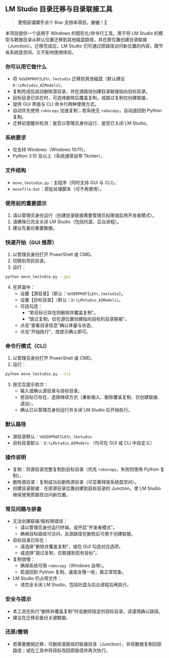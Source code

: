 ## LM Studio 目录迁移与目录联接工具

> **使用前请顺手点个 Star 支持本项目，谢谢！🌟**

本项目提供一个适用于 Windows 的图形化/命令行工具，用于将 LM Studio 的模型与数据目录从默认位置迁移到其他磁盘路径，并在原位置创建目录联接（Junction）。迁移完成后，LM Studio 仍可通过原路径访问新位置的内容，既节省系统盘空间，又不影响使用体验。

### 你可以用它做什么
- 将 `%USERPROFILE%\.lmstudio` 迁移到其他磁盘（默认建议 `D:\LMstudio_AIModels`）。
- 复制完成后自动删除源目录，并在源路径创建目录联接指向目标目录。
- 目标目录已存在时，可选择删除后覆盖复制，或跳过复制仅创建联接。
- 提供 GUI 界面与 CLI 命令行两种使用方式。
- 自动优先使用 `robocopy` 加速复制；若系统无 `robocopy`，自动退回到 Python 复制。
- 迁移前提醒并检测：是否以管理员身份运行、是否已关闭 LM Studio。

### 系统要求
- 仅支持 Windows（Windows 10/11）。
- Python 3.10 及以上（系统通常自带 Tkinter）。

### 文件结构
- `move_lmstudio.py`：主程序（同时支持 GUI 与 CLI）。
- `movefile.bat`：原批处理脚本（可不再使用）。

### 使用前的重要提示
1) 请以管理员身份运行（创建目录联接需要管理员权限或启用开发者模式）。
2) 请确保已完全关闭 LM Studio（包括托盘、后台进程）。
3) 建议先备份重要数据。

### 快速开始（GUI 推荐）
1. 以管理员身份打开 PowerShell 或 CMD。
2. 切换到项目目录。
3. 运行：
```bash
python move_lmstudio.py --gui
```
4. 在界面中：
   - 设置【源目录】（默认：`%USERPROFILE%\.lmstudio`）。
   - 设置【目标目录】（默认：`D:\LMstudio_AIModels`）。
   - 可选勾选：
     - “若目标已存在则删除并覆盖复制”。
     - “跳过复制，仅在源位置创建指向目标的目录联接”。
   - 点击“查看目录信息”确认体量与状态。
   - 点击“开始执行”，按提示确认即可。

### 命令行模式（CLI）
1. 以管理员身份打开 PowerShell 或 CMD。
2. 运行：
```bash
python move_lmstudio.py --cli
```
3. 按交互提示依次：
   - 输入或确认源目录与目标目录。
   - 若目标已存在，选择继续方式（重新输入、删除覆盖复制、仅创建联接、退出）。
   - 确认已以管理员身份运行并关闭 LM Studio 后开始执行。

### 默认路径
- 源目录默认：`%USERPROFILE%\.lmstudio`
- 目标目录默认：`D:\LMstudio_AIModels`
（均可在 GUI 或 CLI 中自定义）

### 操作说明
- 复制：将源目录完整复制到目标目录（优先 `robocopy`，失败则使用 Python 复制）。
- 删除源目录：复制成功后删除源目录（可显著释放系统盘空间）。
- 创建目录联接：在原源目录位置创建到目标目录的 Junction，使 LM Studio 继续使用原路径访问新位置。

### 常见问题与排查
- 无法创建联接/报权限错误：
  - 请以管理员身份运行终端，或开启“开发者模式”。
  - 确保目标路径可访问，且源路径在删除后可用于创建联接。
- 目标目录已存在：
  - 请选择“删除并覆盖复制”，或在 GUI 勾选对应选项。
  - 或选择“跳过复制，仅联接到现有目标”。
- 复制很慢：
  - 确保系统可用 `robocopy`（Windows 自带）。
  - 若退回到 Python 复制，速度会慢一些，属正常现象。
- LM Studio 仍占用文件：
  - 请完全关闭 LM Studio，包括托盘与后台进程后再执行。

### 安全与提示
- 本工具在执行“删除并覆盖复制”时会删除指定的目标目录，请谨慎确认路径。
- 建议在迁移前备份关键数据。

### 还原/撤销
- 若需要撤销迁移，可删除源路径的联接目录（Junction），并将数据复制回原路径；或在工具中将目标改回原路径并再次执行。




